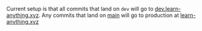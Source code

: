 Current setup is that all commits that land on `dev` will go to [dev.learn-anything.xyz](https://dev.learn-anything.xyz). Any commits that land on [main](https://github.com/learn-anything/learn-anything.xyz/tree/main) will go to production at [learn-anything.xyz](https://learn-anything.xyz)

